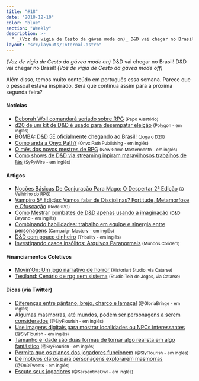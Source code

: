 ```yaml
---
title: "#18"
date: "2018-12-10"
color: "blue"
section: "Weekly"
description: >-
  " _(Voz de vigia de Cesto da gávea mode on)_ D&D vai chegar no Brasil! D&D vai chegar no Brasil! _(Voz de vigia de Cesto da gávea mode off)_ Além disso, temos muito conteúdo em português essa semana. Parece que o pessoal estava inspirado. Será que continua assim para a próxima segunda feira?"
layout: "src/layouts/Internal.astro"
---
```


_(Voz de vigia de Cesto da gávea mode on)_ D&D vai chegar no Brasil! D&D vai chegar no Brasil! _(Voz de vigia de Cesto da gávea mode off)_

Além disso, temos muito conteúdo em português essa semana. Parece que o pessoal estava inspirado. Será que continua assim para a próxima segunda feira?

#### Notícias

- [Deborah Woll comandará seriado sobre RPG] <small>(Papo Aleatório)</small>
- [d20 de um kit de D&D é usado para desempatar eleição] <small>(Polygon - em inglês)</small>
- [BOMBA: D&D 5E oficialmente chegando ao Brasil!] <small>(Joga o D20)</small>
- [Como anda a Onyx Path?] <small>(Onyx Path Publishing - em inglês)</small>
- [O mês dos novos mestres de RPG] <small>(New Game Mastermonth - em inglês)</small>
- [Como shows de D&D via streaming inpiram maravilhosos trabalhos de fãs] <small>(SyFyWire - em inglês)</small>

#### Artigos

- [Noções Básicas De Conjuração Para Mago: O Despertar 2ª Edição] <small>(O Velhinho do RPG)</small>
- [Vampiro 5ª Edição: Vamos falar de Disciplinas? Fortitude, Metamorfose e Ofuscação] <small>(RedeRPG)</small>
- [Como Mestrar combates de D&D apenas usando a imaginação] <small>(D&D Beyond - em inglês)</small>
- [Combinando habilidades: trabalho em equipe e sinergia entre personagens] <small>(Campaign Mastery - em inglês)</small>
- [D&D com pouco dinheiro] <small>(Tribality - em inglês)</small>
- [Investigando casos insólitos: Arquivos Paranormais] <small>(Mundos Colidem)</small>

#### Financiamentos Coletivos

- [Movin'On: Um jogo narrativo de horror] <small>(Historiart Studio, via Catarse)</small>
- [Testland: Cenário de rpg sem sistema] <small>(Studio Teia de Jogos, via Catarse)</small>

#### Dicas (via Twitter)

- [Diferenças entre pântano, brejo, charco e lamaçal] <small>(@GloriaBringe - em inglês)</small>
- [Algumas masmorras, até mundos, podem ser personagens a serem considerados] <small>(@SlyFlourish - em inglês)</small>
- [Use imagens digitais para mostrar localidades ou NPCs interessantes] <small>(@SlyFlourish - em inglês)</small>
- [Tamanho e idade são duas formas de tornar algo realista em algo fantástico] <small>(@SlyFlourish - em inglês)</small>
- [Permita que os planos dos jogadores funcionem] <small>(@SlyFlourish - em inglês)</small>
- [Dê motivos claros para personagens explorarem masmorras] <small>(@DnDTweets - em inglês)</small>
- [Escute seus jogadores] <small>(@SerpentineOwl - em inglês)</small>

[diferenças entre pântano, brejo, charco e lamaçal]: https://twitter.com/BringeGloria/status/1074331455420055553
[algumas masmorras, até mundos, podem ser personagens a serem considerados]: https://twitter.com/SlyFlourish/status/1074031635887218688
[use imagens digitais para mostrar localidades ou npcs interessantes]: https://twitter.com/SlyFlourish/status/1073624239901696000
[tamanho e idade são duas formas de tornar algo realista em algo fantástico]: https://twitter.com/SlyFlourish/status/1073276844437356544
[dê motivos claros para personagens explorarem masmorras]: https://twitter.com/DnDTweets/status/1072565185511071746
[escute seus jogadores]: https://twitter.com/SerpentineOwl/status/1072528278240575488
[permita que os planos dos jogadores funcionem]: https://twitter.com/SlyFlourish/status/1072522029876813825
[movin'on: um jogo narrativo de horror]: https://www.catarse.me/movinon
[testland: cenário de rpg sem sistema]: https://www.catarse.me/testland_cenario_rpg_sem_sistema
[deborah woll comandará seriado sobre rpg]: https://papoaleatorio.com.br/tabletop/deborah-woll-comandara-seriado-sobre-rpg/
[d20 de um kit de d&d é usado para desempatar eleição]: https://www.polygon.com/2018/12/14/18141183/california-election-dungeons-and-dragons-dice-d20
[bomba: d&d 5e oficialmente chegando ao brasil!]: https://jogaod20.blogspot.com/2018/12/dnd5e-brasil.html
[como anda a onyx path?]: http://theonyxpath.com/how-is-onyx-pathing-monday-meeting-notes/
[o mês dos novos mestres de rpg]: https://newgamemastermonth.com
[noções básicas de conjuração para mago: o despertar 2ª edição]: https://ovelhinhodorpg.wordpress.com/2018/12/10/nocoes-basicas-de-conjuracao-para-mago-o-despertar-2a-edicao/
[vampiro 5ª edição: vamos falar de disciplinas? fortitude, metamorfose e ofuscação]: https://www.rederpg.com.br/2018/12/11/vampiro-5a-edicao-vamos-falar-de-disciplinas-fortitude-metamorfose-e-ofuscacao/
[como shows de d&d via streaming inpiram maravilhosos trabalhos de fãs]: https://www.syfy.com/syfywire/how-streaming-dungeons-dragons-shows-inspire-amazing-fan-works
[como mestrar combates de d&d apenas usando a imaginação]: https://www.dndbeyond.com/posts/355-how-to-run-combat-in-the-theater-of-the-mind
[combinando habilidades: trabalho em equipe e sinergia entre personagens]: http://www.campaignmastery.com/blog/combining-abilities/
[d&d com pouco dinheiro]: https://www.tribality.com/2018/12/10/dnd-on-a-budget/
[investigando casos insólitos: arquivos paranormais]: https://www.mundoscolidem.com.br/investigando-casos-insolitos-arquivos-paranormais/
